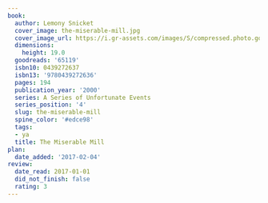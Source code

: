 ```yaml
---
book:
  author: Lemony Snicket
  cover_image: the-miserable-mill.jpg
  cover_image_url: https://i.gr-assets.com/images/S/compressed.photo.goodreads.com/books/1352146209l/65119._SX98_.jpg
  dimensions:
    height: 19.0
  goodreads: '65119'
  isbn10: 0439272637
  isbn13: '9780439272636'
  pages: 194
  publication_year: '2000'
  series: A Series of Unfortunate Events
  series_position: '4'
  slug: the-miserable-mill
  spine_color: '#edce98'
  tags:
  - ya
  title: The Miserable Mill
plan:
  date_added: '2017-02-04'
review:
  date_read: 2017-01-01
  did_not_finish: false
  rating: 3
---
```

